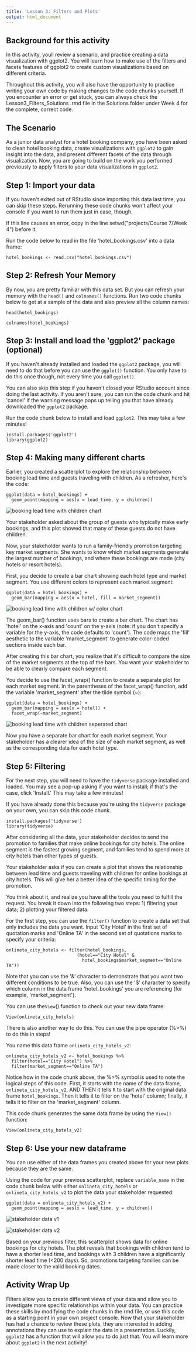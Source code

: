 ```yaml
---
title: 'Lesson 3: Filters and Plots'
output: html_document
---
```


## Background for this activity

In this activity, youll review a scenario, and practice creating a data visualization with ggplot2. You will learn how to make use of the filters and facets features of ggplot2 to create custom visualizations based on different criteria.

Throughout this activity, you will also have the opportunity to practice writing your own code by making changes to the code chunks yourself. If you encounter an error or get stuck, you can always check the Lesson3_Filters_Solutions .rmd file in the Solutions folder under Week 4 for the complete, correct code.

## The Scenario

As a junior data analyst for a hotel booking company, you have been asked to clean hotel booking data, create visualizations with `ggplot2` to gain insight into the data, and present different facets of the data through visualization. Now, you are going to build on the work you performed previously to apply filters to your data visualizations in `ggplot2`.

## Step 1: Import your data

If you haven't exited out of RStudio since importing this data last time, you can skip these steps. Rerunning these code chunks won't affect your console if you want to run them just in case, though.

If this line causes an error, copy in the line setwd("projects/Course 7/Week 4") before it.

Run the code below to read in the file 'hotel_bookings.csv' into a data frame:

```{r load data}
hotel_bookings <- read.csv("hotel_bookings.csv")
```

## Step 2: Refresh Your Memory

By now, you are pretty familiar with this data set. But you can refresh your memory with the `head()` and `colnames()` functions. Run two code chunks below to get at a sample of the data and also preview all the column names:

```{r look at data}
head(hotel_bookings)
```

```{r look at column names}
colnames(hotel_bookings)
```

## Step 3: Install and load the 'ggplot2' package (optional)

If you haven't already installed and loaded the `ggplot2` package, you will need to do that before you can use the `ggplot()` function. You only have to do this once though, not every time you call `ggplot()`.

You can also skip this step if you haven't closed your RStudio account since doing the last activity. If you aren't sure, you can run the code chunk and hit 'cancel' if the warning message pops up telling you that have already downloaded the `ggplot2` package.

Run the code chunk below to install and load `ggplot2`. This may take a few minutes!

```{r loading and installing ggplot2, echo=FALSE, message=FALSE}
install.packages('ggplot2')
library(ggplot2)
```

## Step 4: Making many different charts

Earlier, you created a scatterplot to explore the relationship between booking lead time and guests traveling with children. As a refresher, here's the code:

```{r scatterplot}
ggplot(data = hotel_bookings) +
  geom_point(mapping = aes(x = lead_time, y = children))
```

![booking lead time with children chart](https://github.com/h3samayoa/ggplot-readmes/blob/main/assets/booking_time_child_1.png)

Your stakeholder asked about the group of guests who typically make early bookings, and this plot showed that many of these guests do not have children.

Now, your stakeholder wants to run a family-friendly promotion targeting key market segments. She wants to know which market segments generate the largest number of bookings, and where these bookings are made (city hotels or resort hotels).

First, you decide to create a bar chart showing each hotel type and market segment. You use different colors to represent each market segment:

```{r bar chart}
ggplot(data = hotel_bookings) +
  geom_bar(mapping = aes(x = hotel, fill = market_segment))
```

![booking lead time with children w/ color chart](booking_time_child_color.png)

The geom_bar() function uses bars to create a bar chart. The chart has 'hotel' on the x-axis and 'count' on the y-axis (note: if you don't specify a variable for the y-axis, the code defaults to 'count'). The code maps the 'fill' aesthetic to the variable 'market_segment' to generate color-coded sections inside each bar.

After creating this bar chart, you realize that it's difficult to compare the size of the market segments at the top of the bars. You want your stakeholder to be able to clearly compare each segment.

You decide to use the facet_wrap() function to create a separate plot for each market segment. In the parentheses of the facet_wrap() function, add the variable 'market_segment' after the tilde symbol (\~):

```{r faceting a plot}
ggplot(data = hotel_bookings) +
  geom_bar(mapping = aes(x = hotel)) +
  facet_wrap(~market_segment)
```

![booking lead time with children seperated chart](booking_time_child_sep.png)

Now you have a separate bar chart for each market segment. Your stakeholder has a clearer idea of the size of each market segment, as well as the corresponding data for each hotel type.

## Step 5: Filtering

For the next step, you will need to have the `tidyverse` package installed and loaded. You may see a pop-up asking if you want to install; if that's the case, click 'Install.' This may take a few minutes!

If you have already done this because you're using the `tidyverse` package on your own, you can skip this code chunk.

```{r install and download tidyverse}
install.packages('tidyverse')
library(tidyverse)
```

After considering all the data, your stakeholder decides to send the promotion to families that make online bookings for city hotels. The online segment is the fastest growing segment, and families tend to spend more at city hotels than other types of guests.

Your stakeholder asks if you can create a plot that shows the relationship between lead time and guests traveling with children for online bookings at city hotels. This will give her a better idea of the specific timing for the promotion.

You think about it, and realize you have all the tools you need to fulfill the request. You break it down into the following two steps: 1) filtering your data; 2) plotting your filtered data.

For the first step, you can use the `filter()` function to create a data set that only includes the data you want. Input 'City Hotel' in the first set of quotation marks and 'Online TA' in the second set of quotations marks to specify your criteria:

```{r filtering a dataset to just city hotels that are online TA}
onlineta_city_hotels <- filter(hotel_bookings, 
                           (hotel=="City Hotel" & 
                             hotel_bookings$market_segment=="Online TA"))
```

Note that you can use the '&' character to demonstrate that you want two different conditions to be true. Also, you can use the '\$' character to specify which column in the data frame 'hotel_bookings' you are referencing (for example, 'market_segment').

You can use the`View`() function to check out your new data frame:

```{r View}
View(onlineta_city_hotels)
```

There is also another way to do this. You can use the pipe operator (%\>%) to do this in steps!

You name this data frame `onlineta_city_hotels_v2`:

```{r filtering a dataset with the pipe}
onlineta_city_hotels_v2 <- hotel_bookings %>%
  filter(hotel=="City Hotel") %>%
  filter(market_segment=="Online TA")
```

Notice how in the code chunk above, the %\>% symbol is used to note the logical steps of this code. First, it starts with the name of the data frame, `onlineta_city_hotels_v2`, AND THEN it tells `R` to start with the original data frame `hotel_bookings`. Then it tells it to filter on the 'hotel' column; finally, it tells it to filter on the 'market_segment' column.

This code chunk generates the same data frame by using the `View()` function:

```{r view second dataframe}
View(onlineta_city_hotels_v2)
```

## Step 6: Use your new dataframe

You can use either of the data frames you created above for your new plots because they are the same.

Using the code for your previous scatterplot, replace `variable_name` in the code chunk below with either `onlineta_city_hotels` or `onlineta_city_hotels_v2` to plot the data your stakeholder requested:

```{r creating a plot part two}
ggplot(data = onlineta_city_hotels_v2) +
  geom_point(mapping = aes(x = lead_time, y = children))
```

![stakeholder data v1]()

![stakeholder data v2](with_pipe_operator.png)

Based on your previous filter, this scatterplot shows data for online bookings for city hotels. The plot reveals that bookings with children tend to have a shorter lead time, and bookings with 3 children have a significantly shorter lead time (\<200 days). So, promotions targeting families can be made closer to the valid booking dates.

## Activity Wrap Up

Filters allow you to create different views of your data and allow you to investigate more specific relationships within your data. You can practice these skills by modifying the code chunks in the rmd file, or use this code as a starting point in your own project console. Now that your stakeholder has had a chance to review these plots, they are interested in adding annotations they can use to explain the data in a presentation. Luckily, `ggplot2` has a function that will allow you to do just that. You will learn more about `ggplot2` in the next activity!
